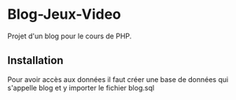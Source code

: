 # Blog-Jeux-Video
Projet d'un blog pour le cours de PHP.
## Installation
Pour avoir accès aux données il faut créer une base de données qui s'appelle blog et y importer le fichier blog.sql

